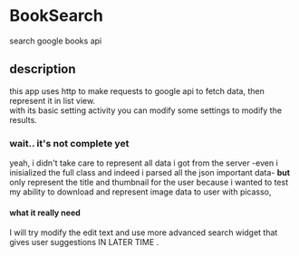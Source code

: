 # BookSearch
search google books api
## description 
this app uses http to make requests to google api to fetch data,
then represent it in list view.<br>
with its basic setting activity you can modify some settings to modify the results.
### wait.. it's not complete yet
yeah, i didn't take care to represent all data i got from the server -even i inisialized the full class and indeed i parsed 
all the json important data-
<b>but</b> only represent the title and thumbnail for the user because i wanted to test my
ability to download and represent image data to user with picasso,
#### what it really need
I will try modify the edit text and use more advanced search widget that gives user suggestions IN LATER TIME .
